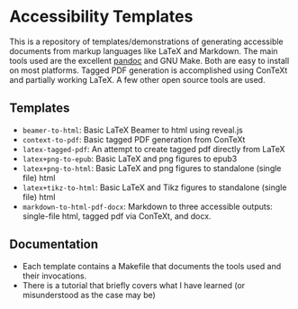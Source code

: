 # Accessibility Templates

This is a repository of templates/demonstrations of generating accessible documents from markup languages like LaTeX and Markdown. The main tools used are the excellent [pandoc](https://pandoc.org) and GNU Make. Both are easy to install on most platforms. Tagged PDF generation is accomplished using ConTeXt and partially working LaTeX. A few other open source tools are used.

## Templates

* `beamer-to-html`: Basic LaTeX Beamer to html using reveal.js
* `context-to-pdf`: Basic tagged PDF generation from ConTeXt
* `latex-tagged-pdf`: An attempt to create tagged pdf directly from LaTeX
* `latex+png-to-epub`: Basic LaTeX and png figures to epub3 
* `latex+png-to-html`: Basic LaTeX and png figures to standalone (single file) html
* `latex+tikz-to-html`: Basic LaTeX and Tikz figures to standalone (single file) html
* `markdown-to-html-pdf-docx`: Markdown to three accessible outputs: single-file html, tagged pdf via ConTeXt, and docx.

## Documentation

* Each template contains a Makefile that documents the tools used and their invocations. 
* There is a tutorial that briefly covers what I have learned (or misunderstood as the case may be)

